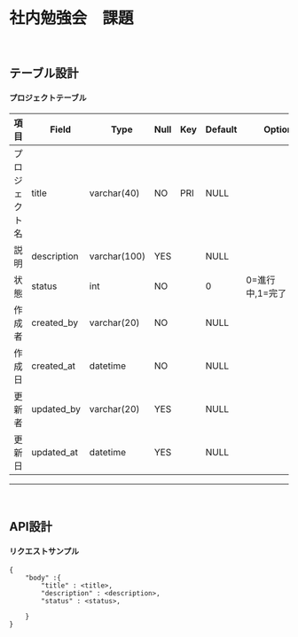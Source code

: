 # 社内勉強会　課題

<br>

## テーブル設計 

#### プロジェクトテーブル

|項目|　Field　|　Type　| Null | Key | Default |　　Option　　|
|----|----|----|----|----|----|----|
|プロジェクト名|title|varchar(40)|NO|PRI|NULL| |
|説明|description|varchar(100)|YES||NULL| |
|状態|status|int|NO||0| 0=進行中,1=完了 |
|作成者|created_by|varchar(20)|NO||NULL| |
|作成日|created_at|datetime|NO||NULL| |
|更新者|updated_by|varchar(20)|YES||NULL| |
|更新日|updated_at|datetime|YES||NULL| |

<hr><br>

## API設計

#### リクエストサンプル

``` 
{
    "body" :{
        "title" : <title>,
        "description" : <description>,
        "status" : <status>,
        
    }
}
